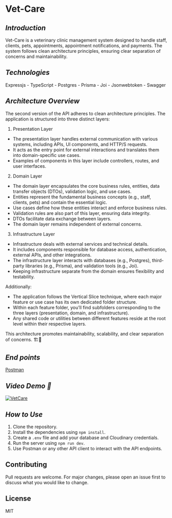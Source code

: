 # Vet-Care

## _Introduction_

Vet-Care is a veterinary clinic management system designed to handle staff, clients, pets, appointments, appointment notifications, and payments. The system follows clean architecture principles, ensuring clear separation of concerns and maintainability.


## _Technologies_

Expressjs - TypeScript - Postgres - Prisma - Joi - Jsonwebtoken - Swagger

## _Architecture Overview_

The second version of the API adheres to clean architecture principles. The application is structured into three distinct layers:

1. Presentation Layer
 - The presentation layer handles external communication with various systems, including APIs, UI components, and HTTP/S requests.
 - It acts as the entry point for external interactions and translates them into domain-specific use cases.
 - Examples of components in this layer include controllers, routes, and user interfaces.

2. Domain Layer
 - The domain layer encapsulates the core business rules, entities, data transfer objects (DTOs), validation logic, and use cases.
 - Entities represent the fundamental business concepts (e.g., staff, clients, pets) and contain the essential logic.
 - Use cases define how these entities interact and enforce business rules.
 - Validation rules are also part of this layer, ensuring data integrity.
 - DTOs facilitate data exchange between layers.
 - The domain layer remains independent of external concerns.

3. Infrastructure Layer
 - Infrastructure deals with external services and technical details.
 - It includes components responsible for database access, authentication, external  APIs, and other integrations.
 - The infrastructure layer interacts with databases (e.g., Postgres), third-party libraries (e.g., Prisma), and validation tools (e.g., Joi).
 - Keeping infrastructure separate from the domain ensures flexibility and testability.

Additionally:
 - The application follows the Vertical Slice technique, where each major feature or use case has its own dedicated folder structure.
 - Within each feature folder, you’ll find subfolders corresponding to the three layers (presentation, domain, and infrastructure).
 - Any shared code or utilities between different features reside at the root level within their respective layers.

This architecture promotes maintainability, scalability, and clear separation of concerns. 🏗️🚀

## _End points_

<a href="https://documenter.getpostman.com/view/29481678/2sA3dxCWit" target="_blank">
  Postman
</a>

## _Video Demo 🎥_

<a href="https://www.youtube.com/watch?v=yJj5HEvEo5M" target="_blank">
  <img src="https://img.youtube.com/vi/yJj5HEvEo5M/0.jpg" alt="VetCare">
</a>

## _How to Use_

1. Clone the repository.
2. Install the dependencies using `npm install`.
3. Create a `.env` file and add your database and Cloudinary credentials.
4. Run the server using `npm run dev`.
5. Use Postman or any other API client to interact with the API endpoints.

## Contributing

Pull requests are welcome. For major changes, please open an issue first to discuss what you would like to change.

## License

MIT
